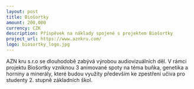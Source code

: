 ```yaml
---
layout: post
title: Biošortky
amount: 200,000
currency: CZK
description: Příspěvek na náklady spojené s projektem Biošortky
project_url: https://www.aznkru.com/
logo: biosortky_logo.jpg
---
```


AZN kru s.r.o se dlouhodobě zabývá výrobou audiovizuálních děl. V rámci projektu Biošortky vzniknou 3 animované spoty na téma buňka, genetika a horniny a minerály, které budou využity především ke zpestření učiva pro studenty 2. stupně
základních škol. 
